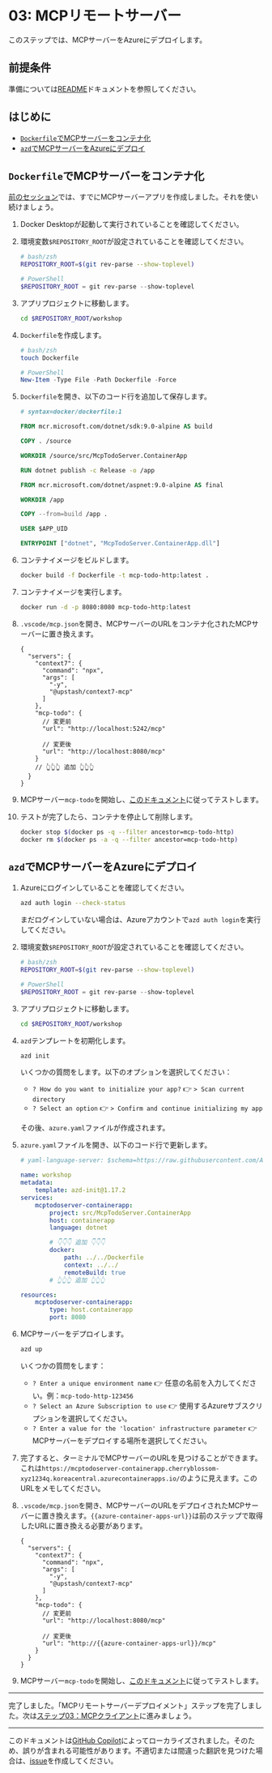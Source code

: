 # 03: MCPリモートサーバー

このステップでは、MCPサーバーをAzureにデプロイします。

## 前提条件

準備については[README](../README.md#前提条件)ドキュメントを参照してください。

## はじめに

- [`Dockerfile`でMCPサーバーをコンテナ化](#dockerfile-でmcpサーバーをコンテナ化)
- [`azd`でMCPサーバーをAzureにデプロイ](#azd-でmcpサーバーをazureにデプロイ)

## `Dockerfile`でMCPサーバーをコンテナ化

[前のセッション](./01-mcp-server.md)では、すでにMCPサーバーアプリを作成しました。それを使い続けましょう。

1. Docker Desktopが起動して実行されていることを確認してください。
1. 環境変数`$REPOSITORY_ROOT`が設定されていることを確認してください。

   ```bash
   # bash/zsh
   REPOSITORY_ROOT=$(git rev-parse --show-toplevel)
   ```

   ```powershell
   # PowerShell
   $REPOSITORY_ROOT = git rev-parse --show-toplevel
   ```

1. アプリプロジェクトに移動します。

    ```bash
    cd $REPOSITORY_ROOT/workshop
    ```

1. `Dockerfile`を作成します。

    ```bash
    # bash/zsh
    touch Dockerfile
    ```

    ```powershell
    # PowerShell
    New-Item -Type File -Path Dockerfile -Force
    ```

1. `Dockerfile`を開き、以下のコード行を追加して保存します。

    ```dockerfile
    # syntax=docker/dockerfile:1
    
    FROM mcr.microsoft.com/dotnet/sdk:9.0-alpine AS build
    
    COPY . /source
    
    WORKDIR /source/src/McpTodoServer.ContainerApp
    
    RUN dotnet publish -c Release -o /app
    
    FROM mcr.microsoft.com/dotnet/aspnet:9.0-alpine AS final
    
    WORKDIR /app
    
    COPY --from=build /app .
    
    USER $APP_UID
    
    ENTRYPOINT ["dotnet", "McpTodoServer.ContainerApp.dll"]
    ```

1. コンテナイメージをビルドします。

    ```bash
    docker build -f Dockerfile -t mcp-todo-http:latest .
    ```

1. コンテナイメージを実行します。

    ```bash
    docker run -d -p 8080:8080 mcp-todo-http:latest
    ```

1. `.vscode/mcp.json`を開き、MCPサーバーのURLをコンテナ化されたMCPサーバーに置き換えます。

    ```jsonc
    {
      "servers": {
        "context7": {
          "command": "npx",
          "args": [
            "-y",
            "@upstash/context7-mcp"
          ]
        },
        "mcp-todo": {
          // 変更前
          "url": "http://localhost:5242/mcp"

          // 変更後
          "url": "http://localhost:8080/mcp"
        }
        // 👆👆👆 追加 👆👆👆
      }
    }
    ```

1. MCPサーバー`mcp-todo`を開始し、[このドキュメント](./01-mcp-server.md#mcpサーバーをテスト)に従ってテストします。
1. テストが完了したら、コンテナを停止して削除します。

    ```bash
    docker stop $(docker ps -q --filter ancestor=mcp-todo-http)
    docker rm $(docker ps -a -q --filter ancestor=mcp-todo-http)
    ```

## `azd`でMCPサーバーをAzureにデプロイ

1. Azureにログインしていることを確認してください。

    ```bash
    azd auth login --check-status
    ```

   まだログインしていない場合は、Azureアカウントで`azd auth login`を実行してください。

1. 環境変数`$REPOSITORY_ROOT`が設定されていることを確認してください。

   ```bash
   # bash/zsh
   REPOSITORY_ROOT=$(git rev-parse --show-toplevel)
   ```

   ```powershell
   # PowerShell
   $REPOSITORY_ROOT = git rev-parse --show-toplevel
   ```

1. アプリプロジェクトに移動します。

    ```bash
    cd $REPOSITORY_ROOT/workshop
    ```

1. `azd`テンプレートを初期化します。

    ```bash
    azd init
    ```

   いくつかの質問をします。以下のオプションを選択してください：

   - `? How do you want to initialize your app?` 👉 `> Scan current directory`
   - `? Select an option` 👉 `> Confirm and continue initializing my app`

   その後、`azure.yaml`ファイルが作成されます。

1. `azure.yaml`ファイルを開き、以下のコード行で更新します。

    ```yml
    # yaml-language-server: $schema=https://raw.githubusercontent.com/Azure/azure-dev/main/schemas/v1.0/azure.yaml.json
    
    name: workshop
    metadata:
        template: azd-init@1.17.2
    services:
        mcptodoserver-containerapp:
            project: src/McpTodoServer.ContainerApp
            host: containerapp
            language: dotnet

            # 👇👇👇 追加 👇👇👇
            docker:
                path: ../../Dockerfile
                context: ../../
                remoteBuild: true
            # 👆👆👆 追加 👆👆👆

    resources:
        mcptodoserver-containerapp:
            type: host.containerapp
            port: 8080
    ```

1. MCPサーバーをデプロイします。

    ```bash
    azd up
    ```

   いくつかの質問をします：

   - `? Enter a unique environment name` 👉 任意の名前を入力してください。例：`mcp-todo-http-123456`
   - `? Select an Azure Subscription to use` 👉 使用するAzureサブスクリプションを選択してください。
   - `? Enter a value for the 'location' infrastructure parameter` 👉 MCPサーバーをデプロイする場所を選択してください。

1. 完了すると、ターミナルでMCPサーバーのURLを見つけることができます。これは`https://mcptodoserver-containerapp.cherryblossom-xyz1234q.koreacentral.azurecontainerapps.io/`のように見えます。このURLをメモしてください。
1. `.vscode/mcp.json`を開き、MCPサーバーのURLをデプロイされたMCPサーバーに置き換えます。`{{azure-container-apps-url}}`は前のステップで取得したURLに置き換える必要があります。

    ```jsonc
    {
      "servers": {
        "context7": {
          "command": "npx",
          "args": [
            "-y",
            "@upstash/context7-mcp"
          ]
        },
        "mcp-todo": {
          // 変更前
          "url": "http://localhost:8080/mcp"

          // 変更後
          "url": "http://{{azure-container-apps-url}}/mcp"
        }
      }
    }
    ```

1. MCPサーバー`mcp-todo`を開始し、[このドキュメント](./01-mcp-server.md#mcpサーバーをテスト)に従ってテストします。

---

完了しました。「MCPリモートサーバーデプロイメント」ステップを完了しました。次は[ステップ03：MCPクライアント](./03-mcp-client.md)に進みましょう。

---

このドキュメントは[GitHub Copilot](https://docs.github.com/copilot/about-github-copilot/what-is-github-copilot)によってローカライズされました。そのため、誤りが含まれる可能性があります。不適切または間違った翻訳を見つけた場合は、[issue](../../../../../issues)を作成してください。

